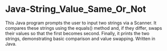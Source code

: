 

# Java-String_Value_Same_Or_Not
This Java program prompts the user to input two strings via a Scanner. It compares these strings using the equals() method and, if they differ, swaps their values so that the first becomes second. Finally, it prints the two strings, demonstrating basic comparison and value swapping. Written in Java.
